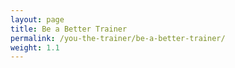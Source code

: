 ```yaml
---
layout: page
title: Be a Better Trainer
permalink: /you-the-trainer/be-a-better-trainer/
weight: 1.1
---
```

